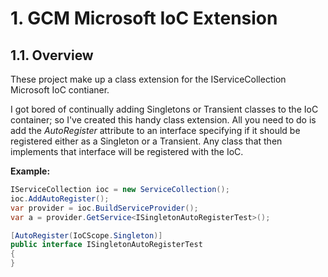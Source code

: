 # 1. GCM Microsoft IoC Extension

## 1.1. Overview

These project make up a class extension for the IServiceCollection Microsoft IoC contianer.

I got bored of continually adding Singletons or Transient classes to the IoC container; so I've created this handy class extension. All you need to do is add the _AutoRegister_ attribute to an interface specifying if it should be registered either as a Singleton or a Transient. Any class that then implements that interface will be registered with the IoC. 

**Example:**

``` csharp
IServiceCollection ioc = new ServiceCollection();
ioc.AddAutoRegister();
var provider = ioc.BuildServiceProvider();
var a = provider.GetService<ISingletonAutoRegisterTest>();

[AutoRegister(IoCScope.Singleton)]
public interface ISingletonAutoRegisterTest
{
}
```
